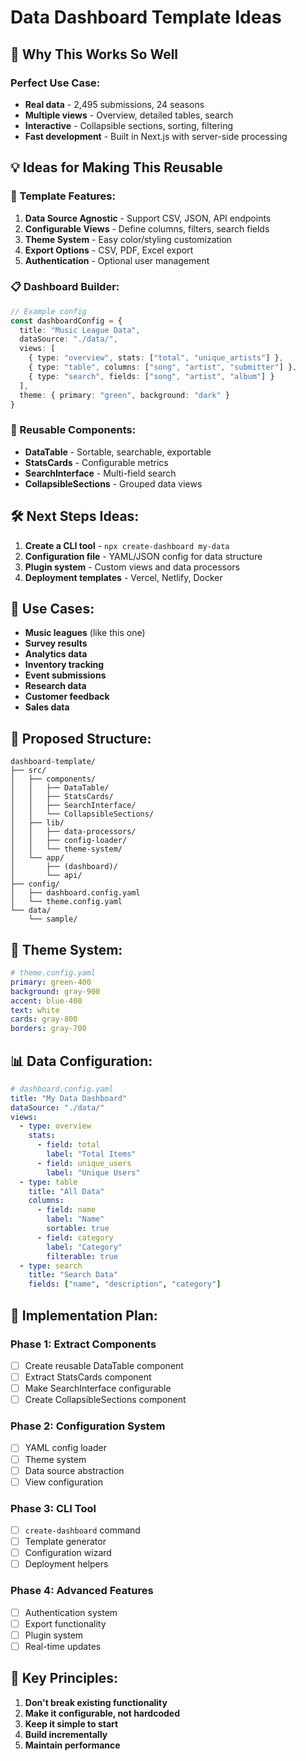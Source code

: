 # Data Dashboard Template Ideas

## 🎯 **Why This Works So Well**

### **Perfect Use Case:**
- **Real data** - 2,495 submissions, 24 seasons
- **Multiple views** - Overview, detailed tables, search
- **Interactive** - Collapsible sections, sorting, filtering
- **Fast development** - Built in Next.js with server-side processing

## 💡 **Ideas for Making This Reusable**

### **🔧 Template Features:**
1. **Data Source Agnostic** - Support CSV, JSON, API endpoints
2. **Configurable Views** - Define columns, filters, search fields
3. **Theme System** - Easy color/styling customization
4. **Export Options** - CSV, PDF, Excel export
5. **Authentication** - Optional user management

### **📋 Dashboard Builder:**
```typescript
// Example config
const dashboardConfig = {
  title: "Music League Data",
  dataSource: "./data/",
  views: [
    { type: "overview", stats: ["total", "unique_artists"] },
    { type: "table", columns: ["song", "artist", "submitter"] },
    { type: "search", fields: ["song", "artist", "album"] }
  ],
  theme: { primary: "green", background: "dark" }
}
```

### **🎯 Reusable Components:**
- **DataTable** - Sortable, searchable, exportable
- **StatsCards** - Configurable metrics
- **SearchInterface** - Multi-field search
- **CollapsibleSections** - Grouped data views

## 🛠 **Next Steps Ideas:**

1. **Create a CLI tool** - `npx create-dashboard my-data`
2. **Configuration file** - YAML/JSON config for data structure
3. **Plugin system** - Custom views and data processors
4. **Deployment templates** - Vercel, Netlify, Docker

## 🚀 **Use Cases:**
- **Music leagues** (like this one)
- **Survey results**
- **Analytics data**
- **Inventory tracking**
- **Event submissions**
- **Research data**
- **Customer feedback**
- **Sales data**

## 📁 **Proposed Structure:**
```
dashboard-template/
├── src/
│   ├── components/
│   │   ├── DataTable/
│   │   ├── StatsCards/
│   │   ├── SearchInterface/
│   │   └── CollapsibleSections/
│   ├── lib/
│   │   ├── data-processors/
│   │   ├── config-loader/
│   │   └── theme-system/
│   └── app/
│       ├── (dashboard)/
│       └── api/
├── config/
│   ├── dashboard.config.yaml
│   └── theme.config.yaml
└── data/
    └── sample/
```

## 🎨 **Theme System:**
```yaml
# theme.config.yaml
primary: green-400
background: gray-900
accent: blue-400
text: white
cards: gray-800
borders: gray-700
```

## 📊 **Data Configuration:**
```yaml
# dashboard.config.yaml
title: "My Data Dashboard"
dataSource: "./data/"
views:
  - type: overview
    stats:
      - field: total
        label: "Total Items"
      - field: unique_users
        label: "Unique Users"
  - type: table
    title: "All Data"
    columns:
      - field: name
        label: "Name"
        sortable: true
      - field: category
        label: "Category"
        filterable: true
  - type: search
    title: "Search Data"
    fields: ["name", "description", "category"]
```

## 🔧 **Implementation Plan:**

### **Phase 1: Extract Components**
- [ ] Create reusable DataTable component
- [ ] Extract StatsCards component
- [ ] Make SearchInterface configurable
- [ ] Create CollapsibleSections component

### **Phase 2: Configuration System**
- [ ] YAML config loader
- [ ] Theme system
- [ ] Data source abstraction
- [ ] View configuration

### **Phase 3: CLI Tool**
- [ ] `create-dashboard` command
- [ ] Template generator
- [ ] Configuration wizard
- [ ] Deployment helpers

### **Phase 4: Advanced Features**
- [ ] Authentication system
- [ ] Export functionality
- [ ] Plugin system
- [ ] Real-time updates

## 🎯 **Key Principles:**
1. **Don't break existing functionality**
2. **Make it configurable, not hardcoded**
3. **Keep it simple to start**
4. **Build incrementally**
5. **Maintain performance**


